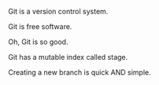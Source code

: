 Git is a version control system.

Git is free software.

Oh, Git is so good.

Git has a mutable index called stage.

Creating a new branch is quick AND simple.
